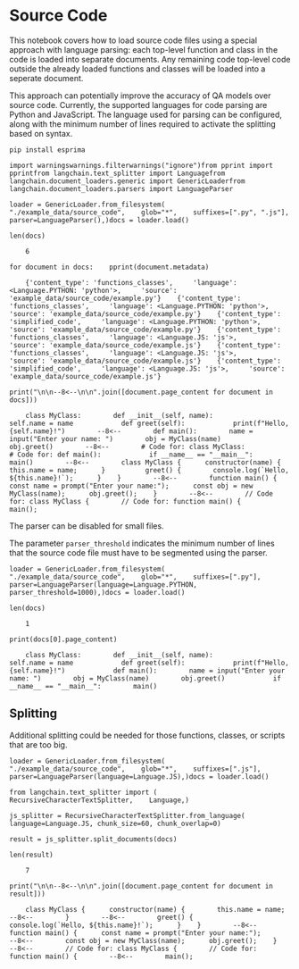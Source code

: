 Source Code
===========

This notebook covers how to load source code files using a special approach with language parsing: each top-level function and class in the code is loaded into separate documents. Any remaining code top-level code outside the already loaded functions and classes will be loaded into a seperate document.

This approach can potentially improve the accuracy of QA models over source code. Currently, the supported languages for code parsing are Python and JavaScript. The language used for parsing can be configured, along with the minimum number of lines required to activate the splitting based on syntax.

    pip install esprima

    import warningswarnings.filterwarnings("ignore")from pprint import pprintfrom langchain.text_splitter import Languagefrom langchain.document_loaders.generic import GenericLoaderfrom langchain.document_loaders.parsers import LanguageParser

    loader = GenericLoader.from_filesystem(    "./example_data/source_code",    glob="*",    suffixes=[".py", ".js"],    parser=LanguageParser(),)docs = loader.load()

    len(docs)

        6

    for document in docs:    pprint(document.metadata)

        {'content_type': 'functions_classes',     'language': <Language.PYTHON: 'python'>,     'source': 'example_data/source_code/example.py'}    {'content_type': 'functions_classes',     'language': <Language.PYTHON: 'python'>,     'source': 'example_data/source_code/example.py'}    {'content_type': 'simplified_code',     'language': <Language.PYTHON: 'python'>,     'source': 'example_data/source_code/example.py'}    {'content_type': 'functions_classes',     'language': <Language.JS: 'js'>,     'source': 'example_data/source_code/example.js'}    {'content_type': 'functions_classes',     'language': <Language.JS: 'js'>,     'source': 'example_data/source_code/example.js'}    {'content_type': 'simplified_code',     'language': <Language.JS: 'js'>,     'source': 'example_data/source_code/example.js'}

    print("\n\n--8<--\n\n".join([document.page_content for document in docs]))

        class MyClass:        def __init__(self, name):            self.name = name            def greet(self):            print(f"Hello, {self.name}!")        --8<--        def main():        name = input("Enter your name: ")        obj = MyClass(name)        obj.greet()        --8<--        # Code for: class MyClass:            # Code for: def main():            if __name__ == "__main__":        main()        --8<--        class MyClass {      constructor(name) {        this.name = name;      }          greet() {        console.log(`Hello, ${this.name}!`);      }    }        --8<--        function main() {      const name = prompt("Enter your name:");      const obj = new MyClass(name);      obj.greet();    }        --8<--        // Code for: class MyClass {        // Code for: function main() {        main();

The parser can be disabled for small files.

The parameter `parser_threshold` indicates the minimum number of lines that the source code file must have to be segmented using the parser.

    loader = GenericLoader.from_filesystem(    "./example_data/source_code",    glob="*",    suffixes=[".py"],    parser=LanguageParser(language=Language.PYTHON, parser_threshold=1000),)docs = loader.load()

    len(docs)

        1

    print(docs[0].page_content)

        class MyClass:        def __init__(self, name):            self.name = name            def greet(self):            print(f"Hello, {self.name}!")            def main():        name = input("Enter your name: ")        obj = MyClass(name)        obj.greet()            if __name__ == "__main__":        main()    

Splitting[](#splitting "Direct link to Splitting")
---------------------------------------------------

Additional splitting could be needed for those functions, classes, or scripts that are too big.

    loader = GenericLoader.from_filesystem(    "./example_data/source_code",    glob="*",    suffixes=[".js"],    parser=LanguageParser(language=Language.JS),)docs = loader.load()

    from langchain.text_splitter import (    RecursiveCharacterTextSplitter,    Language,)

    js_splitter = RecursiveCharacterTextSplitter.from_language(    language=Language.JS, chunk_size=60, chunk_overlap=0)

    result = js_splitter.split_documents(docs)

    len(result)

        7

    print("\n\n--8<--\n\n".join([document.page_content for document in result]))

        class MyClass {      constructor(name) {        this.name = name;        --8<--        }        --8<--        greet() {        console.log(`Hello, ${this.name}!`);      }    }        --8<--        function main() {      const name = prompt("Enter your name:");        --8<--        const obj = new MyClass(name);      obj.greet();    }        --8<--        // Code for: class MyClass {        // Code for: function main() {        --8<--        main();